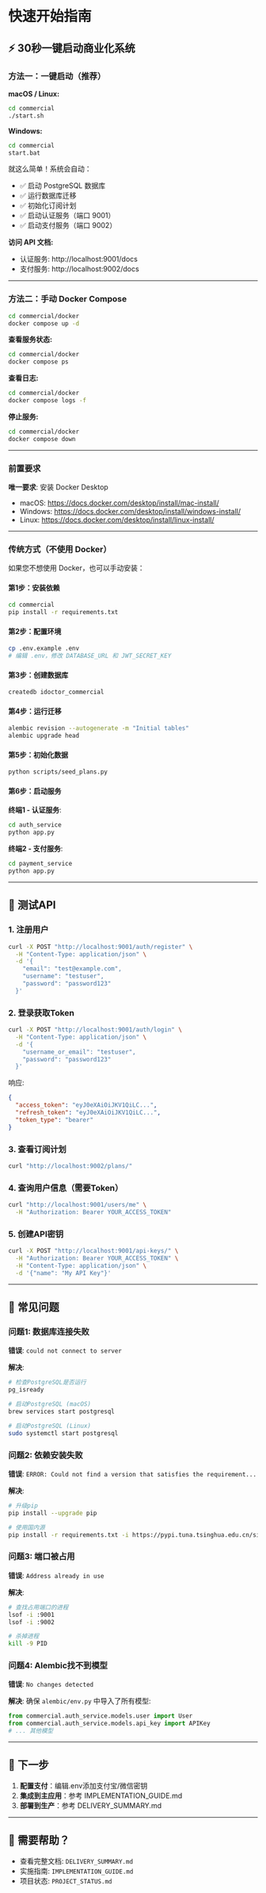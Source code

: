 # 快速开始指南

## ⚡ 30秒一键启动商业化系统

### 方法一：一键启动（推荐）

**macOS / Linux:**
```bash
cd commercial
./start.sh
```

**Windows:**
```bash
cd commercial
start.bat
```

就这么简单！系统会自动：
- ✅ 启动 PostgreSQL 数据库
- ✅ 运行数据库迁移
- ✅ 初始化订阅计划
- ✅ 启动认证服务（端口 9001）
- ✅ 启动支付服务（端口 9002）

**访问 API 文档:**
- 认证服务: http://localhost:9001/docs
- 支付服务: http://localhost:9002/docs

---

### 方法二：手动 Docker Compose

```bash
cd commercial/docker
docker compose up -d
```

**查看服务状态:**
```bash
cd commercial/docker
docker compose ps
```

**查看日志:**
```bash
cd commercial/docker
docker compose logs -f
```

**停止服务:**
```bash
cd commercial/docker
docker compose down
```

---

### 前置要求

**唯一要求**: 安装 Docker Desktop
- macOS: https://docs.docker.com/desktop/install/mac-install/
- Windows: https://docs.docker.com/desktop/install/windows-install/
- Linux: https://docs.docker.com/desktop/install/linux-install/

---

### 传统方式（不使用 Docker）

如果您不想使用 Docker，也可以手动安装：

#### 第1步：安装依赖
```bash
cd commercial
pip install -r requirements.txt
```

#### 第2步：配置环境
```bash
cp .env.example .env
# 编辑 .env，修改 DATABASE_URL 和 JWT_SECRET_KEY
```

#### 第3步：创建数据库
```bash
createdb idoctor_commercial
```

#### 第4步：运行迁移
```bash
alembic revision --autogenerate -m "Initial tables"
alembic upgrade head
```

#### 第5步：初始化数据
```bash
python scripts/seed_plans.py
```

#### 第6步：启动服务
**终端1 - 认证服务**:
```bash
cd auth_service
python app.py
```

**终端2 - 支付服务**:
```bash
cd payment_service
python app.py
```

---

## 🧪 测试API

### 1. 注册用户

```bash
curl -X POST "http://localhost:9001/auth/register" \
  -H "Content-Type: application/json" \
  -d '{
    "email": "test@example.com",
    "username": "testuser",
    "password": "password123"
  }'
```

### 2. 登录获取Token

```bash
curl -X POST "http://localhost:9001/auth/login" \
  -H "Content-Type: application/json" \
  -d '{
    "username_or_email": "testuser",
    "password": "password123"
  }'
```

响应:
```json
{
  "access_token": "eyJ0eXAiOiJKV1QiLC...",
  "refresh_token": "eyJ0eXAiOiJKV1QiLC...",
  "token_type": "bearer"
}
```

### 3. 查看订阅计划

```bash
curl "http://localhost:9002/plans/"
```

### 4. 查询用户信息（需要Token）

```bash
curl "http://localhost:9001/users/me" \
  -H "Authorization: Bearer YOUR_ACCESS_TOKEN"
```

### 5. 创建API密钥

```bash
curl -X POST "http://localhost:9001/api-keys/" \
  -H "Authorization: Bearer YOUR_ACCESS_TOKEN" \
  -H "Content-Type: application/json" \
  -d '{"name": "My API Key"}'
```

---

## 🔧 常见问题

### 问题1: 数据库连接失败

**错误**: `could not connect to server`

**解决**:
```bash
# 检查PostgreSQL是否运行
pg_isready

# 启动PostgreSQL (macOS)
brew services start postgresql

# 启动PostgreSQL (Linux)
sudo systemctl start postgresql
```

### 问题2: 依赖安装失败

**错误**: `ERROR: Could not find a version that satisfies the requirement...`

**解决**:
```bash
# 升级pip
pip install --upgrade pip

# 使用国内源
pip install -r requirements.txt -i https://pypi.tuna.tsinghua.edu.cn/simple
```

### 问题3: 端口被占用

**错误**: `Address already in use`

**解决**:
```bash
# 查找占用端口的进程
lsof -i :9001
lsof -i :9002

# 杀掉进程
kill -9 PID
```

### 问题4: Alembic找不到模型

**错误**: `No changes detected`

**解决**: 确保 `alembic/env.py` 中导入了所有模型:
```python
from commercial.auth_service.models.user import User
from commercial.auth_service.models.api_key import APIKey
# ... 其他模型
```

---

## 📖 下一步

1. **配置支付**：编辑.env添加支付宝/微信密钥
2. **集成到主应用**：参考 IMPLEMENTATION_GUIDE.md
3. **部署到生产**：参考 DELIVERY_SUMMARY.md

---

## 💬 需要帮助？

- 查看完整文档: `DELIVERY_SUMMARY.md`
- 实施指南: `IMPLEMENTATION_GUIDE.md`
- 项目状态: `PROJECT_STATUS.md`
